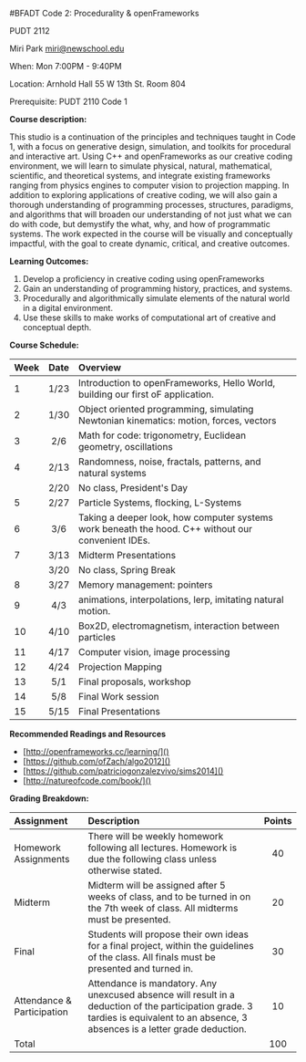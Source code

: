 #BFADT Code 2: Procedurality & openFrameworks

PUDT 2112

Miri Park
[miri@newschool.edu]()

When: Mon 7:00PM - 9:40PM

Location: Arnhold Hall 55 W 13th St. Room 804

Prerequisite:  PUDT 2110 Code 1

**Course description:**


This studio is a continuation of the principles and techniques taught in Code 1, with a focus on generative design, simulation, and toolkits for procedural and interactive art. Using C++ and openFrameworks as our creative coding environment, we will learn to simulate physical, natural, mathematical, scientific, and theoretical systems, and integrate existing frameworks ranging from physics engines to computer vision to projection mapping. In addition to exploring applications of creative coding, we will also gain a thorough understanding of programming processes, structures, paradigms, and algorithms that will broaden our understanding of not just what we can do with code, but demystify the what, why, and how of programmatic systems. The work expected in the course will be visually and conceptually impactful, with the goal to create dynamic, critical, and creative outcomes.

**Learning Outcomes:**

1. Develop a proficiency in creative coding using openFrameworks
2. Gain an understanding of programming history, practices, and systems.
3. Procedurally and algorithmically simulate elements of the natural world in 
a digital environment.
4. Use these skills to make works of computational art of creative and conceptual depth.

**Course Schedule:**

|Week|Date| Overview |
|:---|:--:| :-------------|
| 1  |1/23| Introduction to openFrameworks, Hello World, building our first oF application. |
| 2  |1/30|Object oriented programming, simulating Newtonian kinematics: motion, forces, vectors|
| 3  |2/6 |Math for code: trigonometry, Euclidean geometry, oscillations|
| 4  |2/13|Randomness, noise, fractals, patterns, and natural systems|
|   |2/20 |No class, President's Day|
| 5  |2/27|Particle Systems, flocking, L-Systems|
| 6  |3/6 |Taking a deeper look, how computer systems work beneath the hood. C++ without our convenient IDEs.|
|  7 |3/13|Midterm Presentations|
| |3/20 |No class, Spring Break |
| 8  |3/27 |Memory management: pointers|
| 9  |4/3|animations, interpolations, lerp, imitating natural motion.|
| 10  |4/10 |Box2D, electromagnetism, interaction between particles|
| 11  |4/17|Computer vision, image processing|
| 12  |4/24 |Projection Mapping|
| 13  |5/1| Final proposals, workshop |
| 14  |5/8 | Final Work session|
| 15  |5/15| Final Presentations|

**Recommended Readings and Resources**

* [http://openframeworks.cc/learning/]()
* [https://github.com/ofZach/algo2012]()
* [https://github.com/patriciogonzalezvivo/sims2014]()
* [http://natureofcode.com/book/]()

**Grading Breakdown:**

| Assignment | Description | Points |
|:------------- |:---------------| :-------------:|
| Homework Assignments     | There will be weekly homework following all lectures. Homework is due the following class unless otherwise stated. |         40 |
| Midterm      | Midterm will be assigned after 5 weeks of class, and to be turned in on the 7th week of class. All midterms must be presented. |           20 |
| Final | Students will propose their own ideas for a final project, within the guidelines of the class. All finals must be presented and turned in. |            30 |
| Attendance & Participation | Attendance is mandatory. Any unexcused absence will result in a deduction of the participation grade. 3 tardies is equivalent to an absence, 3 absences is a letter grade deduction. |            10 |
|Total| | 100|
